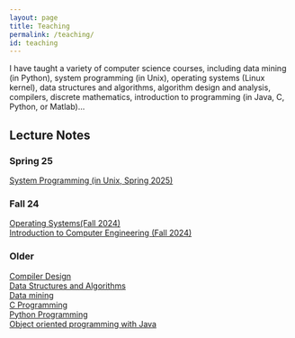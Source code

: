 ```yaml
---
layout: page
title: Teaching
permalink: /teaching/
id: teaching
---
```

I have taught a variety of computer science courses, including data mining (in Python), system programming (in Unix), operating systems (Linux kernel), data structures and algorithms, algorithm design and analysis, compilers, discrete mathematics, introduction to programming (in Java, C, Python, or Matlab)...
## Lecture Notes
### Spring 25
[System Programming (in Unix, Spring 2025)](https://github.com/adaskin/bil222-sysprog25)<br />

### Fall 24
[Operating Systems(Fall 2024)](https://adaskin.github.io/bil301os/) <br />
[Introduction to Computer Engineering (Fall 2024)](https://adaskin.github.io/bil111intro2cs/) <br />

### Older
[Compiler Design](https://sites.google.com/view/adaskin/compiler) <br />
[Data Structures and Algorithms](https://sites.google.com/view/adaskin/data-structures-and-algorithms)<br />
[Data mining](https://github.com/adaskin/teaching-data-mining) <br />
[C Programming](https://sites.google.com/view/adaskin/c-programming)<br />
[Python Programming](https://sites.google.com/view/adaskin/python-programming)<br />
[Object oriented programming with Java](https://sites.google.com/view/adaskin/oo-programming)<br />